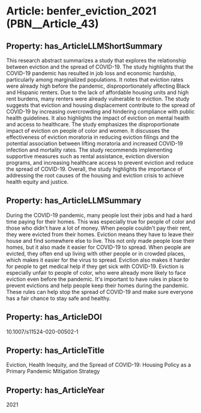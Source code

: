 # Article: __benfer_eviction_2021__ (PBN__Article_43)

## Property: has_ArticleLLMShortSummary

This research abstract summarizes a study that explores the relationship between eviction and the spread of COVID-19. The study highlights that the COVID-19 pandemic has resulted in job loss and economic hardship, particularly among marginalized populations. It notes that eviction rates were already high before the pandemic, disproportionately affecting Black and Hispanic renters. Due to the lack of affordable housing units and high rent burdens, many renters were already vulnerable to eviction. The study suggests that eviction and housing displacement contribute to the spread of COVID-19 by increasing overcrowding and hindering compliance with public health guidelines. It also highlights the impact of eviction on mental health and access to healthcare. The study emphasizes the disproportionate impact of eviction on people of color and women. It discusses the effectiveness of eviction moratoria in reducing eviction filings and the potential association between lifting moratoria and increased COVID-19 infection and mortality rates. The study recommends implementing supportive measures such as rental assistance, eviction diversion programs, and increasing healthcare access to prevent eviction and reduce the spread of COVID-19. Overall, the study highlights the importance of addressing the root causes of the housing and eviction crisis to achieve health equity and justice.

## Property: has_ArticleLLMSummary

During the COVID-19 pandemic, many people lost their jobs and had a hard time paying for their homes. This was especially true for people of color and those who didn't have a lot of money. When people couldn't pay their rent, they were evicted from their homes. Eviction means they have to leave their house and find somewhere else to live. This not only made people lose their homes, but it also made it easier for COVID-19 to spread. When people are evicted, they often end up living with other people or in crowded places, which makes it easier for the virus to spread. Eviction also makes it harder for people to get medical help if they get sick with COVID-19. Eviction is especially unfair to people of color, who were already more likely to face eviction even before the pandemic. It's important to have rules in place to prevent evictions and help people keep their homes during the pandemic. These rules can help stop the spread of COVID-19 and make sure everyone has a fair chance to stay safe and healthy.

## Property: has_ArticleDOI

10.1007/s11524-020-00502-1

## Property: has_ArticleTitle

Eviction, Health Inequity, and the Spread of COVID-19: Housing Policy as a Primary Pandemic Mitigation Strategy

## Property: has_ArticleYear

2021

